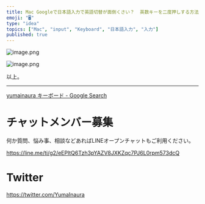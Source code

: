 ```yaml
---
title: Mac Googleで日本語入力で英語切替が面倒くさい？  英数キーを二度押しする方法もあるよ。
emoji: "🖥"
type: "idea"
topics: ["Mac", "input", "Keyboard", "日本語入力", "入力"]
published: true
---
```




![image.png](https://qiita-image-store.s3.amazonaws.com/0/89618/226abec1-5008-0920-dd5a-38b94f0c2bc7.png)

![image.png](https://qiita-image-store.s3.amazonaws.com/0/89618/5e77c518-9a97-133a-0ee1-24d40432f433.png)

以上。

---

[yumainaura キーボード - Google Search](https://www.google.com/search?q=yumainaura+%E3%82%AD%E3%83%BC%E3%83%9C%E3%83%BC%E3%83%89&oq=yumainaura+%E3%82%AD%E3%83%BC%E3%83%9C%E3%83%BC%E3%83%89&aqs=chrome..69i57.3966j0j7&sourceid=chrome&ie=UTF-8)








<!-- Update From Qiita API -->

# チャットメンバー募集


何か質問、悩み事、相談などあればLINEオープンチャットもご利用ください。

https://line.me/ti/g2/eEPltQ6Tzh3pYAZV8JXKZqc7PJ6L0rpm573dcQ





# Twitter


https://twitter.com/YumaInaura


<!-- Update From Qiita API -->


